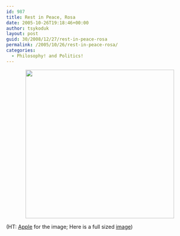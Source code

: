 ```yaml
---
id: 987
title: Rest in Peace, Rosa
date: 2005-10-26T19:18:46+00:00
author: tsykoduk
layout: post
guid: 30/2008/12/27/rest-in-peace-rosa
permalink: /2005/10/26/rest-in-peace-rosa/
categories:
  - Philosophy! and Politics!
---
```

<center><a href="http://en.wikipedia.org/wiki/Rosa_Parks"><img src="http://images.apple.com/home/2005/images/rosaparks20051025.jpg" width=400 /></a></center>

(HT: <a href="http://www.apple.com:">Apple</a> for the image; Here is a full sized <a href="http://images.apple.com/home/2005/images/rosaparks20051025.jpg">image</a>)
